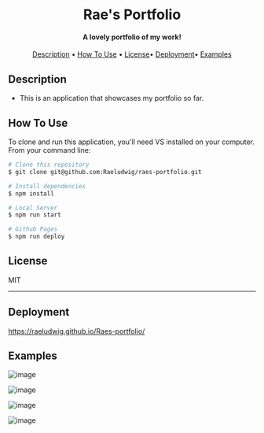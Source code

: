 <h1 align="center">
  <br>
Rae's Portfolio
  <br>
</h1>

<h4 align="center"> A lovely portfolio of my work!</h4>


<p align="center">
  <a href="#description">Description</a> •
  <a href="#how-to-use">How To Use</a> •
  <a href="#license">License</a>•
  <a href="#deployment">Deployment</a>•
  <a href="#examples">Examples</a>
</p>




## Description

* This is an application that showcases my portfolio so far.

## How To Use

To clone and run this application, you'll need VS installed on your computer. From your command line:

```bash
# Clone this repository
$ git clone git@github.com:Raeludwig/raes-portfolio.git

# Install dependencies
$ npm install

# Local Server
$ npm run start

# Github Pages
$ npm run deploy

```

## License

MIT

---
## Deployment
https://raeludwig.github.io/Raes-portfolio/

## Examples
![image](https://github.com/Raeludwig/forked-moon-dollars/assets/118871515/6f346797-ffce-41d6-affb-4bd6126f6bbe)

![image](https://github.com/Raeludwig/forked-moon-dollars/assets/118871515/d87b5590-cb1a-48a8-9637-7a60f678b25e)

![image](https://github.com/Raeludwig/forked-moon-dollars/assets/118871515/f4091c06-75bf-4411-9a10-cc662b7b6179)

![image](https://github.com/Raeludwig/forked-moon-dollars/assets/118871515/a9da2492-f613-4bf1-95c1-873996cc989d)
